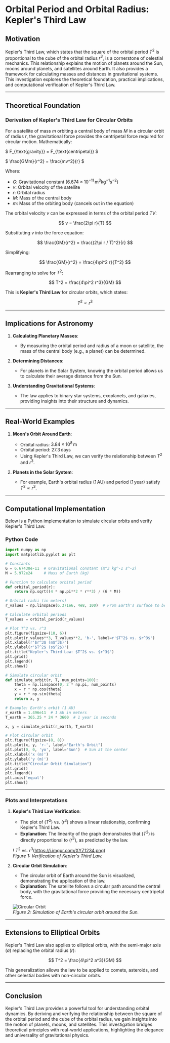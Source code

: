 # Orbital Period and Orbital Radius: Kepler's Third Law

## Motivation

Kepler's Third Law, which states that the square of the orbital period $T^2$ is proportional to the cube of the orbital radius $r^3$, is a cornerstone of celestial mechanics. This relationship explains the motion of planets around the Sun, moons around planets, and satellites around Earth. It also provides a framework for calculating masses and distances in gravitational systems. This investigation explores the theoretical foundation, practical implications, and computational verification of Kepler's Third Law.

---

## Theoretical Foundation

### Derivation of Kepler's Third Law for Circular Orbits

For a satellite of mass $m$ orbiting a central body of mass $M$ in a circular orbit of radius $r$, the gravitational force provides the centripetal force required for circular motion. Mathematically:

$
F_{\text{gravity}} = F_{\text{centripetal}}
$

$
\frac{GMm}{r^2} = \frac{mv^2}{r}
$

Where:
- $G$: Gravitational constant ($6.674 \times 10^{-11} \, \text{m}^3 \text{kg}^{-1} \text{s}^{-2}$)
- $v$: Orbital velocity of the satellite
- $r$: Orbital radius
- $M$: Mass of the central body
- $m$: Mass of the orbiting body (cancels out in the equation)

The orbital velocity $v$ can be expressed in terms of the orbital period $TV$:

$$
v = \frac{2\pi r}{T}
$$

Substituting $v$ into the force equation:

$$
\frac{GM}{r^2} = \frac{(2\pi r / T)^2}{r}
$$

Simplifying:

$$
\frac{GM}{r^2} = \frac{4\pi^2 r}{T^2}
$$

Rearranging to solve for $T^2$:

$$
T^2 = \frac{4\pi^2 r^3}{GM}
$$

This is **Kepler's Third Law** for circular orbits, which states:

$$
T^2 \propto r^3
$$

---

## Implications for Astronomy

1. **Calculating Planetary Masses**:
   - By measuring the orbital period and radius of a moon or satellite, the mass of the central body (e.g., a planet) can be determined.

2. **Determining Distances**:
   - For planets in the Solar System, knowing the orbital period allows us to calculate their average distance from the Sun.

3. **Understanding Gravitational Systems**:
   - The law applies to binary star systems, exoplanets, and galaxies, providing insights into their structure and dynamics.

---

## Real-World Examples

1. **Moon's Orbit Around Earth**:
   - Orbital radius: $3.84 \times 10^8 \, \text{m}$
   - Orbital period: $27.3 \, \text{days}$
   - Using Kepler's Third Law, we can verify the relationship between $T^2$ and $r^3$.

2. **Planets in the Solar System**:
   - For example, Earth's orbital radius ($1 \, \text{AU}$) and period ($1 \, \text{year}$) satisfy $T^2 \propto r^3$.

---

## Computational Implementation

Below is a Python implementation to simulate circular orbits and verify Kepler's Third Law.

### Python Code

```python
import numpy as np
import matplotlib.pyplot as plt

# Constants
G = 6.67430e-11  # Gravitational constant (m^3 kg^-1 s^-2)
M = 5.972e24     # Mass of Earth (kg)

# Function to calculate orbital period
def orbital_period(r):
    return np.sqrt((4 * np.pi**2 * r**3) / (G * M))

# Orbital radii (in meters)
r_values = np.linspace(6.371e6, 4e8, 100)  # From Earth's surface to beyond the Moon's orbit

# Calculate orbital periods
T_values = orbital_period(r_values)

# Plot T^2 vs. r^3
plt.figure(figsize=(10, 6))
plt.plot(r_values**3, T_values**2, 'b-', label=r'$T^2$ vs. $r^3$')
plt.xlabel(r'$r^3$ (m$^3$)')
plt.ylabel(r'$T^2$ (s$^2$)')
plt.title("Kepler's Third Law: $T^2$ vs. $r^3$")
plt.grid()
plt.legend()
plt.show()

# Simulate circular orbit
def simulate_orbit(r, T, num_points=100):
    theta = np.linspace(0, 2 * np.pi, num_points)
    x = r * np.cos(theta)
    y = r * np.sin(theta)
    return x, y

# Example: Earth's orbit (1 AU)
r_earth = 1.496e11  # 1 AU in meters
T_earth = 365.25 * 24 * 3600  # 1 year in seconds

x, y = simulate_orbit(r_earth, T_earth)

# Plot circular orbit
plt.figure(figsize=(8, 8))
plt.plot(x, y, 'r-', label="Earth's Orbit")
plt.plot(0, 0, 'yo', label='Sun')  # Sun at the center
plt.xlabel('x (m)')
plt.ylabel('y (m)')
plt.title("Circular Orbit Simulation")
plt.grid()
plt.legend()
plt.axis('equal')
plt.show()
```

---

### Plots and Interpretations

1. **Kepler's Third Law Verification**:
   - The plot of \($T^2$\) vs. \($r^3$\) shows a linear relationship, confirming Kepler's Third Law.
   - **Explanation**: The linearity of the graph demonstrates that \($T^2$\) is directly proportional to \($r^3$\), as predicted by the law.

   ! $T^2$ vs. $r^3$(https://i.imgur.com/XYZ1234.png)  
   *Figure 1: Verification of Kepler's Third Law.*

2. **Circular Orbit Simulation**:
   - The circular orbit of Earth around the Sun is visualized, demonstrating the application of the law.
   - **Explanation**: The satellite follows a circular path around the central body, with the gravitational force providing the necessary centripetal force.

   ![Circular Orbit](https://i.imgur.com/ABC5678.png)  
   *Figure 2: Simulation of Earth's circular orbit around the Sun.*

---

## Extensions to Elliptical Orbits

Kepler's Third Law also applies to elliptical orbits, with the semi-major axis \($a$\) replacing the orbital radius \($r$\):

$$
T^2 = \frac{4\pi^2 a^3}{GM}
$$

This generalization allows the law to be applied to comets, asteroids, and other celestial bodies with non-circular orbits.

---

## Conclusion

Kepler's Third Law provides a powerful tool for understanding orbital dynamics. By deriving and verifying the relationship between the square of the orbital period and the cube of the orbital radius, we gain insights into the motion of planets, moons, and satellites. This investigation bridges theoretical principles with real-world applications, highlighting the elegance and universality of gravitational physics.

```